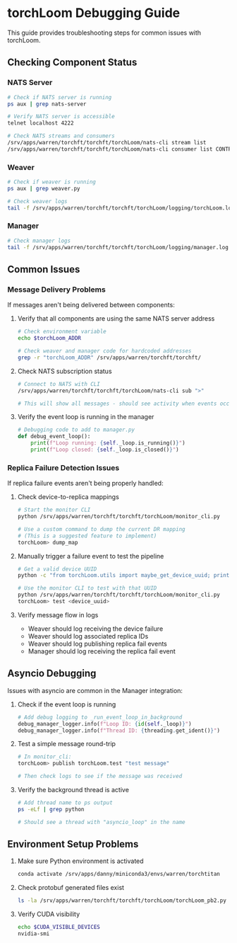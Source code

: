 # torchLoom Debugging Guide

This guide provides troubleshooting steps for common issues with torchLoom.

## Checking Component Status

### NATS Server
```bash
# Check if NATS server is running
ps aux | grep nats-server

# Verify NATS server is accessible
telnet localhost 4222

# Check NATS streams and consumers
/srv/apps/warren/torchft/torchft/torchLoom/nats-cli stream list
/srv/apps/warren/torchft/torchft/torchLoom/nats-cli consumer list CONTROLLER-STREAM
```

### Weaver
```bash
# Check if weaver is running
ps aux | grep weaver.py

# Check weaver logs
tail -f /srv/apps/warren/torchft/torchft/torchLoom/logging/torchLoom.log_utils
```

### Manager
```bash
# Check manager logs
tail -f /srv/apps/warren/torchft/torchft/torchLoom/logging/manager.log
```

## Common Issues

### Message Delivery Problems

If messages aren't being delivered between components:

1. Verify that all components are using the same NATS server address
   ```bash
   # Check environment variable
   echo $torchLoom_ADDR
   
   # Check weaver and manager code for hardcoded addresses
   grep -r "torchLoom_ADDR" /srv/apps/warren/torchft/torchft/
   ```

2. Check NATS subscription status
   ```bash
   # Connect to NATS with CLI
   /srv/apps/warren/torchft/torchft/torchLoom/nats-cli sub ">"
   
   # This will show all messages - should see activity when events occur
   ```

3. Verify the event loop is running in the manager
   ```python
   # Debugging code to add to manager.py
   def debug_event_loop():
       print(f"Loop running: {self._loop.is_running()}")
       print(f"Loop closed: {self._loop.is_closed()}")
   ```

### Replica Failure Detection Issues

If replica failure events aren't being properly handled:

1. Check device-to-replica mappings
   ```bash
   # Start the monitor CLI
   python /srv/apps/warren/torchft/torchft/torchLoom/monitor_cli.py
   
   # Use a custom command to dump the current DR mapping
   # (This is a suggested feature to implement)
   torchLoom> dump_map
   ```

2. Manually trigger a failure event to test the pipeline
   ```bash
   # Get a valid device UUID 
   python -c "from torchLoom.utils import maybe_get_device_uuid; print(maybe_get_device_uuid())"
   
   # Use the monitor CLI to test with that UUID
   python /srv/apps/warren/torchft/torchft/torchLoom/monitor_cli.py
   torchLoom> test <device_uuid>
   ```

3. Verify message flow in logs
   - Weaver should log receiving the device failure
   - Weaver should log associated replica IDs
   - Weaver should log publishing replica fail events
   - Manager should log receiving the replica fail event

## Asyncio Debugging

Issues with asyncio are common in the Manager integration:

1. Check if the event loop is running
   ```python
   # Add debug logging to _run_event_loop_in_background
   debug_manager_logger.info(f"Loop ID: {id(self._loop)}")
   debug_manager_logger.info(f"Thread ID: {threading.get_ident()}")
   ```

2. Test a simple message round-trip
   ```bash
   # In monitor_cli:
   torchLoom> publish torchLoom.test "test message"
   
   # Then check logs to see if the message was received
   ```

3. Verify the background thread is active
   ```bash
   # Add thread name to ps output
   ps -eLf | grep python
   
   # Should see a thread with "asyncio_loop" in the name
   ```

## Environment Setup Problems

1. Make sure Python environment is activated
   ```bash
   conda activate /srv/apps/danny/miniconda3/envs/warren/torchtitan
   ```

2. Check protobuf generated files exist
   ```bash
   ls -la /srv/apps/warren/torchft/torchft/torchLoom/torchLoom_pb2.py
   ```

3. Verify CUDA visibility
   ```bash
   echo $CUDA_VISIBLE_DEVICES
   nvidia-smi
   ``` 